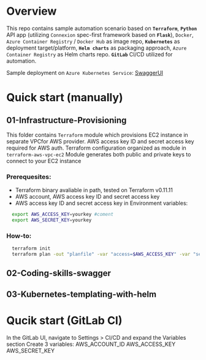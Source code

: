 # Overview
This repo contains sample automation scenario based on **`Terraform`**, **`Python`** API app (utilizing `Connexion` spec-first framework based on **`Flask`**), `Docker`, `Azure Container Registry` / `Docker Hub` as image repo, **`Kubernetes`** as deployment target/platform, **`Helm charts`** as packaging approach, `Azure Container Registry` as Helm charts repo.
**`GitLab`** CI/CD utilized for automation.

Sample deployment on `Azure Kubernetes Service`: [SwaggerUI](http://40.68.206.101/ui/)

# Quick start (manually)

## 01-Infrastructure-Provisioning
This folder contains `Terraform` module which provisions EC2 instance in separate VPCfor AWS provider.
AWS access key ID and secret access key required for AWS auth.
Terraform configuration organized as module in `terraform-aws-vpc-ec2` 
Module generates both public and private keys to connect to your EC2 instance

### Prerequesites:
- Terraform binary avaliable in path, tested on Terraform v0.11.11
- AWS account, AWS access key ID and secret access key
- AWS access key ID and secret access key in Environment variables:

```bash
  export AWS_ACCESS_KEY=yourkey #coment
  export AWS_SECRET_KEY=yourkey
```
### How-to:
```bash
  terraform init
  terraform plan -out "planfile" -var "access=$AWS_ACCESS_KEY" -var "secret=$AWS_SECRET_KEY"
```


## 02-Coding-skills-swagger

## 03-Kubernetes-templating-with-helm



# Qucik start (GitLab CI)
In the GitLab UI, navigate to Settings > CI/CD and expand the Variables section
Create 3 variables:
AWS_ACCOUNT_ID
AWS_ACCESS_KEY
AWS_SECRET_KEY
